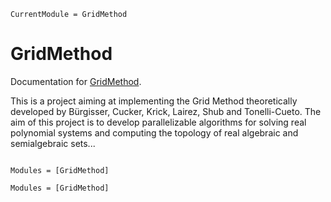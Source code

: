 ```@meta
CurrentModule = GridMethod
```

# GridMethod

Documentation for [GridMethod](https://github.com/LauraBMo/GridMethod.jl).

This is a project aiming at implementing the Grid Method theoretically developed by Bürgisser, Cucker, Krick, Lairez, Shub and Tonelli-Cueto. 
The aim of this project is to develop parallelizable algorithms for solving real polynomial systems and computing the topology of real algebraic and semialgebraic sets...

```@index
```

```@autodocs
Modules = [GridMethod]
```

```@autodocs
Modules = [GridMethod]
```
